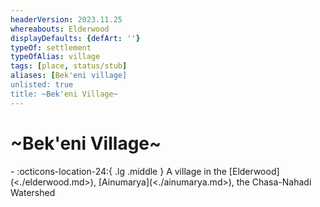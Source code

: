 ```yaml
---
headerVersion: 2023.11.25
whereabouts: Elderwood
displayDefaults: {defArt: ''}
typeOf: settlement
typeOfAlias: village
tags: [place, status/stub]
aliases: [Bek'eni village]
unlisted: true
title: ~Bek'eni Village~
---
```

# ~Bek'eni Village~
<div class="grid cards ext-narrow-margin ext-one-column" markdown>
-    :octicons-location-24:{ .lg .middle } A village in the [Elderwood](<./elderwood.md>), [Ainumarya](<./ainumarya.md>), the Chasa-Nahadi Watershed  
</div>



